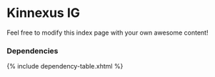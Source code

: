 # Kinnexus IG

Feel free to modify this index page with your own awesome content!

### Dependencies

{% include dependency-table.xhtml %}